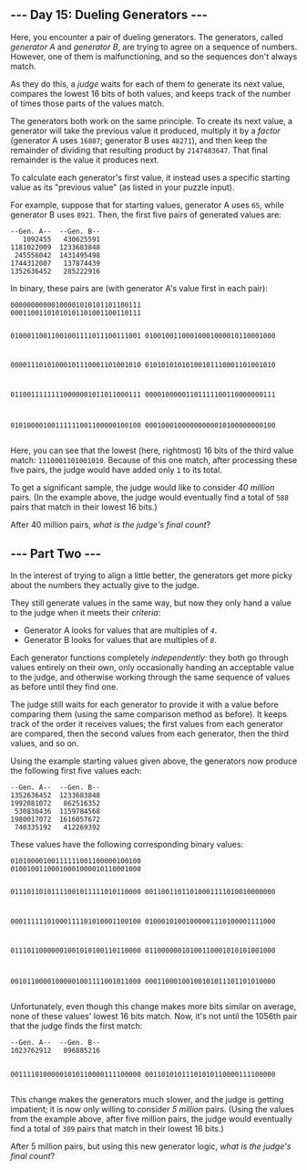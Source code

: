 <article class="day-desc"><h2>--- Day 15: Dueling Generators ---</h2><p>Here, you encounter a pair of dueling <span title="I guess they *are* a little banjo-shaped. Why do you ask?">generators</span>. The generators, called <em>generator A</em> and <em>generator B</em>, are trying to agree on a sequence of numbers. However, one of them is malfunctioning, and so the sequences don't always match.</p>
<p>As they do this, a <em>judge</em> waits for each of them to generate its next value, compares the lowest 16 bits of both values, and keeps track of the number of times those parts of the values match.</p>
<p>The generators both work on the same principle. To create its next value, a generator will take the previous value it produced, multiply it by a <em>factor</em> (generator A uses <code>16807</code>; generator B uses <code>48271</code>), and then keep the remainder of dividing that resulting product by <code>2147483647</code>. That final remainder is the value it produces next.</p>
<p>To calculate each generator's first value, it instead uses a specific starting value as its "previous value" (as listed in your puzzle input).</p>
<p>For example, suppose that for starting values, generator A uses <code>65</code>, while generator B uses <code>8921</code>. Then, the first five pairs of generated values are:</p>
<pre><code>--Gen. A--  --Gen. B--
   1092455   430625591
1181022009  1233683848
 245556042  1431495498
1744312007   137874439
1352636452   285222916
</code></pre>
<p>In binary, these pairs are (with generator A's value first in each pair):</p>
<pre><code>00000000000100001010101101100111
00011001101010101101001100110111

01000110011001001111011100111001
01001001100010001000010110001000

00001110101000101110001101001010
01010101010100101110001101001010

01100111111110000001011011000111
00001000001101111100110000000111

01010000100111111001100000100100
00010001000000000010100000000100
</code></pre>
<p>Here, you can see that the lowest (here, rightmost) 16 bits of the third value match: <code>1110001101001010</code>. Because of this one match, after processing these five pairs, the judge would have added only <code>1</code> to its total.</p>
<p>To get a significant sample, the judge would like to consider <em>40 million</em> pairs. (In the example above, the judge would eventually find a total of <code>588</code> pairs that match in their lowest 16 bits.)</p>
<p>After 40 million pairs, <em>what is the judge's final count</em>?</p>
</article>
<article class="day-desc"><h2 id="part2">--- Part Two ---</h2><p>In the interest of trying to align a little better, the generators get more picky about the numbers they actually give to the judge.</p>
<p>They still generate values in the same way, but now they only hand a value to the judge when it meets their <em>criteria</em>:</p>
<ul>
<li>Generator A looks for values that are multiples of <code><em>4</em></code>.</li>
<li>Generator B looks for values that are multiples of <code><em>8</em></code>.</li>
</ul>
<p>Each generator functions completely <em>independently</em>: they both go through values entirely on their own, only occasionally handing an acceptable value to the judge, and otherwise working through the same sequence of values as before until they find one.</p>
<p>The judge still waits for each generator to provide it with a value before comparing them (using the same comparison method as before). It keeps track of the order it receives values; the first values from each generator are compared, then the second values from each generator, then the third values, and so on.</p>
<p>Using the example starting values given above, the generators now produce the following first five values each:</p>
<pre><code>--Gen. A--  --Gen. B--
1352636452  1233683848
1992081072   862516352
 530830436  1159784568
1980017072  1616057672
 740335192   412269392
</code></pre>
<p>These values have the following corresponding binary values:</p>
<pre><code>01010000100111111001100000100100
01001001100010001000010110001000

01110110101111001011111010110000
00110011011010001111010010000000

00011111101000111101010001100100
01000101001000001110100001111000

01110110000001001010100110110000
01100000010100110001010101001000

00101100001000001001111001011000
00011000100100101011101101010000
</code></pre>
<p>Unfortunately, even though this change makes more bits similar on average, none of these values' lowest 16 bits match. Now, it's not until the 1056th pair that the judge finds the first match:</p>
<pre><code>--Gen. A--  --Gen. B--
1023762912   896885216

00111101000001010110000111100000
00110101011101010110000111100000
</code></pre>
<p>This change makes the generators much slower, and the judge is getting impatient; it is now only willing to consider <em>5 million</em> pairs. (Using the values from the example above, after five million pairs, the judge would eventually find a total of <code>309</code> pairs that match in their lowest 16 bits.)</p>
<p>After 5 million pairs, but using this new generator logic, <em>what is the judge's final count</em>?</p>
</article>
